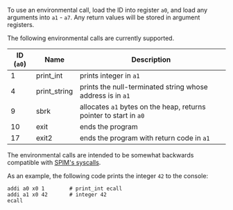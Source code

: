 To use an environmental call, load the ID into register `a0`, and load any arguments into `a1` - `a7`. Any return values will be stored in argument registers.

The following environmental calls are currently supported.

| ID (`a0`)  | Name          | Description                                                         |
| ---------- | ------------- | ------------------------------------------------------------------- |
| 1          | print_int     | prints integer in `a1`                                              |
| 4          | print_string  | prints the null-terminated string whose address is in `a1`          |
| 9          | sbrk          | allocates `a1` bytes on the heap, returns pointer to start in `a0`  |
| 10         | exit          | ends the program                                                    |
| 17         | exit2         | ends the program with return code in `a1`                           |

The environmental calls are intended to be somewhat backwards compatible with [SPIM's syscalls](https://www.doc.ic.ac.uk/lab/secondyear/spim/node8.html).

As an example, the following code prints the integer `42` to the console:

    addi a0 x0 1        # print_int ecall
    addi a1 x0 42       # integer 42
    ecall

